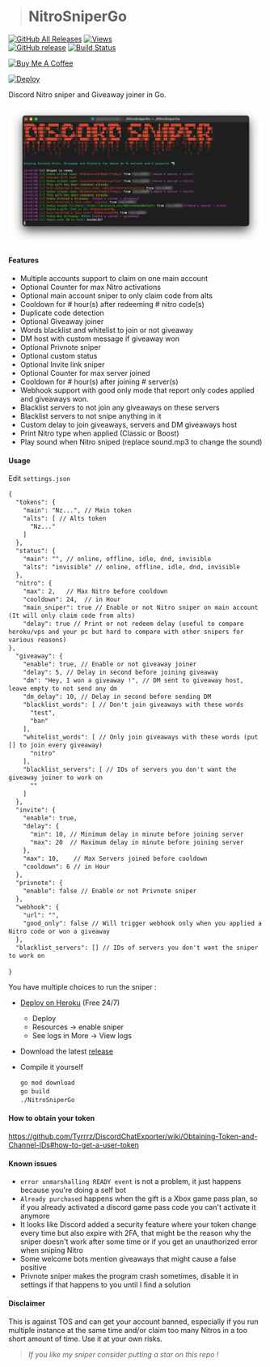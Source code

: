 > # NitroSniperGo

[![GitHub All Releases](https://img.shields.io/github/downloads/vedza/NitroSniperGo/total?style=flat)](https://github.com/vedza/NitroSniperGo/releases)
[![Views](https://hits.seeyoufarm.com/api/count/incr/badge.svg?url=https://github.com/Vedza/NitroSniperGo&title=Views)](https://github.com/Vedza/NitroSniperGo)  
[![GitHub release](https://img.shields.io/github/release/Vedzaa/NitroSniperGo.svg?style=flat)](https://github.com/Vedzaa/NitroSniperGo/releases)
[![Build Status](https://travis-ci.com/Vedza/NitroSniperGo.svg?branch=master)](https://travis-ci.com/Vedza/NitroSniperGo)

<a href="https://www.buymeacoffee.com/Vedza" target="_blank"><img src="https://cdn.buymeacoffee.com/buttons/default-orange.png" alt="Buy Me A Coffee" height="32" width="140"></a>

[![Deploy](https://www.herokucdn.com/deploy/button.svg)](https://heroku.com/deploy?template=https://github.com/Bendersz/NitroSniperGo/tree/heroku)
<!-- <a href="https://repl.it/github/Bendersz/NitroSniperGo" target="_blank"><img src="https://repl.it/badge/github/Vedza/NitroSniperGo" alt="Deploy on Repl.it" height="32" width="160"></a>-->

Discord Nitro sniper and Giveaway joiner in Go.

![Screenshot](screenshot.png)

#### Features

* Multiple accounts support to claim on one main account
* Optional Counter for max Nitro activations
* Optional main account sniper to only claim code from alts
* Cooldown for # hour(s) after redeeming # nitro code(s)
* Duplicate code detection
* Optional Giveaway joiner
* Words blacklist and whitelist to join or not giveaway
* DM host with custom message if giveaway won
* Optional Privnote sniper
* Optional custom status
* Optional Invite link sniper
* Optional Counter for max server joined
* Cooldown for # hour(s) after joining # server(s)
* Webhook support with good only mode that report only codes applied and giveaways won.
* Blacklist servers to not join any giveaways on these servers
* Blacklist servers to not snipe anything in it
* Custom delay to join giveaways, servers and DM giveaways host
* Print Nitro type when applied (Classic or Boost)
* Play sound when Nitro sniped (replace sound.mp3 to change the sound)

#### Usage

Edit `settings.json`

``` json5
{
  "tokens": {
    "main": "Nz...", // Main token
    "alts": [ // Alts token
      "Nz..."
    ]
  },
  "status": {
    "main": "", // online, offline, idle, dnd, invisible
    "alts": "invisible" // online, offline, idle, dnd, invisible
  },
  "nitro": {
    "max": 2,   // Max Nitro before cooldown
    "cooldown": 24,  // in Hour
    "main_sniper": true // Enable or not Nitro sniper on main account (It will only claim code from alts)
    "delay": true // Print or not redeem delay (useful to compare heroku/vps and your pc but hard to compare with other snipers for various reasons)
},
  "giveaway": {
    "enable": true, // Enable or not giveaway joiner
    "delay": 5, // Delay in second before joining giveaway
    "dm": "Hey, I won a giveaway !", // DM sent to giveaway host, leave empty to not send any dm
    "dm_delay": 10, // Delay in second before sending DM
    "blacklist_words": [ // Don't join giveaways with these words
      "test",
      "ban"
    ],
    "whitelist_words": [ // Only join giveaways with these words (put [] to join every giveaway)
      "nitro"
    ],
    "blacklist_servers": [ // IDs of servers you don't want the giveaway joiner to work on
      ""  
    ]
  },
  "invite": {
    "enable": true,
    "delay": {
      "min": 10, // Minimum delay in minute before joining server
      "max": 20  // Maximum delay in minute before joining server
    },
    "max": 10,    // Max Servers joined before cooldown
    "cooldown": 6 // in Hour
  },
  "privnote": {
    "enable": false // Enable or not Privnote sniper
  },
  "webhook": {
    "url": "",
    "good_only": false // Will trigger webhook only when you applied a Nitro code or won a giveaway
  },
  "blacklist_servers": [] // IDs of servers you don't want the sniper to work on

}
```

You have multiple choices to run the sniper :

- [Deploy on Heroku](https://heroku.com/deploy?template=https://github.com/Bendersz/NitroSniperGo/tree/heroku) (Free 24/7)
    * Deploy
    * Resources -> enable sniper
    * See logs in More -> View logs

- Download the latest [release](https://github.com/Vedza/NitroSniperGo/releases)

- Compile it yourself
  ``` sh
  go mod download
  go build
  ./NitroSniperGo
  ```

 <!-- - [Deploy on Repl.it](https://repl.it/github/Bendersz/NitroSniperGo) -->

#### How to obtain your token

https://github.com/Tyrrrz/DiscordChatExporter/wiki/Obtaining-Token-and-Channel-IDs#how-to-get-a-user-token

#### Known issues

* `error unmarshalling READY event` is not a problem, it just happens because you're doing a self bot
* `Already purchased` happens when the gift is a Xbox game pass plan, so if you already activated a discord game pass
  code you can't activate it anymore
* It looks like Discord added a security feature where your token change every time but also expire with 2FA, that might
  be the reason why the sniper doesn't work after some time or if you get an unauthorized error when sniping Nitro
* Some welcome bots mention giveaways that might cause a false positive
* Privnote sniper makes the program crash sometimes, disable it in settings if that happens to you until I find a
  solution

#### Disclaimer

This is against TOS and can get your account banned, especially if you run multiple instance at the same time and/or
claim too many Nitros in a too short amount of time. Use it at your own risks.

> *If you like my sniper consider putting a star on this repo !*

